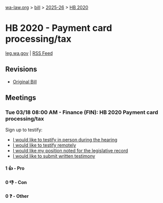 [wa-law.org](/) > [bill](/bill/) > [2025-26](/bill/2025-26/) > [HB 2020](/bill/2025-26/hb/2020/)

# HB 2020 - Payment card processing/tax
[leg.wa.gov](https://app.leg.wa.gov/billsummary?BillNumber=2020&Year=2025&Initiative=false) | [RSS Feed](./rss.xml)

## Revisions
* [Original Bill](1/)

## Meetings
### Tue 03/18 08:00 AM - Finance (FIN): HB 2020 Payment card processing/tax
Sign up to testify:
* [I would like to testify in person during the hearing](https://app.leg.wa.gov/csi/Testifier/Add?chamber=House&mId=33015&aId=165495&caId=26492&tId=1)
* [I would like to testify remotely](https://app.leg.wa.gov/csi/Testifier/Add?chamber=House&mId=33015&aId=165495&caId=26492&tId=2)
* [I would like my position noted for the legislative record](https://app.leg.wa.gov/csi/Testifier/Add?chamber=House&mId=33015&aId=165495&caId=26492&tId=3)
* [I would like to submit written testimony](https://app.leg.wa.gov/csi/Testifier/Add?chamber=House&mId=33015&aId=165495&caId=26492&tId=4)

#### 1 👍 - Pro

#### 0 👎 - Con

#### 0 ❓ - Other
